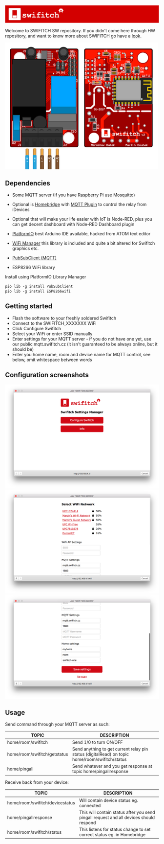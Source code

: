 ![](https://github.com/ArnieX/swifitch/blob/master/Images/swifitch_looong_header.png?raw=true)

Welcome to SWIFITCH SW repository. If you didn't come here through HW repository, and want to know more about SWIFITCH go have a [look](http://swifitch.cz).

<img src="https://github.com/ArnieX/swifitch/blob/master/Images/3D_Vector_Swifitch2.png?raw=true" width="500">

## Dependencies
- Some MQTT server (If you have Raspberry Pi use Mosquitto)
- Optional is [Homebridge](https://github.com/nfarina/homebridge) with [MQTT Plugin](https://github.com/cflurin/homebridge-mqtt) to control the relay from iDevices
- Optional that will make your life easier with IoT is Node-RED, plus you can get decent dashboard with Node-RED Dashboard plugin
- [PlatformIO](https://github.com/platformio/platformio) best Arduino IDE available, hacked from ATOM text editor

- [WiFi Manager](https://github.com/tzapu/WiFiManager) this library is included and quite a bit altered for Swifitch graphics etc.
- [PubSubClient (MQTT)](https://github.com/knolleary/pubsubclient)
- ESP8266 WiFi library

Install using PlatformIO Library Manager

```
pio lib -g install PubSubClient
pio lib -g install ESP8266wifi
```

## Getting started

- Flash the software to your freshly soldered Swifitch
- Connect to the SWIFITCH_XXXXXXX WiFi
- Click Configure Swifitch
- Select your WiFi or enter SSID manually
- Enter settings for your MQTT server - if you do not have one yet, use our public mqtt.swifitch.cz (it isn't guaranteed to be always online, but it should be)
- Enter you home name, room and device name for MQTT control, see below, omit whitespace between words

## Configuration screenshots

![](https://github.com/ArnieX/swifitch/blob/master/Images/Software/swifitch_sw_config_root.png?raw=true)
![](https://github.com/ArnieX/swifitch/blob/master/Images/Software/swifitch_sw_config_1.png?raw=true)
![](https://github.com/ArnieX/swifitch/blob/master/Images/Software/swifitch_sw_config_2.png?raw=true)

## Usage

Send command through your MQTT server as such:

|TOPIC|DESCRIPTION|
|---|---|
|home/room/swifitch|Send 1/0 to turn ON/OFF|
|home/room/swifitch/getstatus|Send anything to get current relay pin status (digitalRead) on topic home/room/swifitch/status|
|home/pingall|Send whatever and you get response at topic home/pingallresponse|

Receive back from your device:

|TOPIC|DESCRIPTION|
|---|---|
|home/room/swifitch/devicestatus|Will contain device status eg. connected|
|home/pingallresponse|This will contain status after you send pingall request and all devices should respond|
|home/room/swifitch/status|This listens for status change to set correct status eg. in Homebridge|
